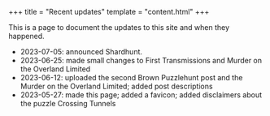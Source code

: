 +++
title = "Recent updates"
template = "content.html"
+++

This is a page to document the updates to this site and when they happened.

* 2023-07-05: announced Shardhunt.
* 2023-06-25: made small changes to First Transmissions and Murder on the Overland Limited
* 2023-06-12: uploaded the second Brown Puzzlehunt post and the Murder on the Overland Limited; added post descriptions
* 2023-05-27: made this page; added a favicon; added disclaimers about the puzzle Crossing Tunnels